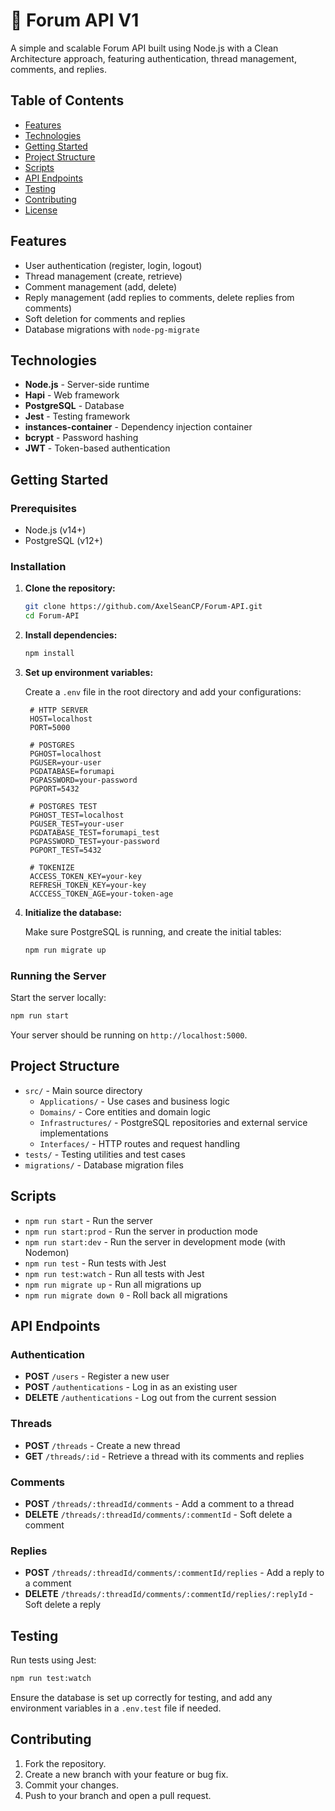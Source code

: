 # 📖 Forum API V1

A simple and scalable Forum API built using Node.js with a Clean Architecture approach, featuring authentication, thread management, comments, and replies.

## Table of Contents

- [Features](#features)
- [Technologies](#technologies)
- [Getting Started](#getting-started)
- [Project Structure](#project-structure)
- [Scripts](#scripts)
- [API Endpoints](#api-endpoints)
- [Testing](#testing)
- [Contributing](#contributing)
- [License](#license)

## Features

- User authentication (register, login, logout)
- Thread management (create, retrieve)
- Comment management (add, delete)
- Reply management (add replies to comments, delete replies from comments)
- Soft deletion for comments and replies
- Database migrations with `node-pg-migrate`

## Technologies

- **Node.js** - Server-side runtime
- **Hapi** - Web framework
- **PostgreSQL** - Database
- **Jest** - Testing framework
- **instances-container** - Dependency injection container
- **bcrypt** - Password hashing
- **JWT** - Token-based authentication

## Getting Started

### Prerequisites

- Node.js (v14+)
- PostgreSQL (v12+)

### Installation

1. **Clone the repository:**

   ```bash
   git clone https://github.com/AxelSeanCP/Forum-API.git
   cd Forum-API
   ```

2. **Install dependencies:**

   ```bash
   npm install
   ```

3. **Set up environment variables:**

   Create a `.env` file in the root directory and add your configurations:

   ```plaintext
    # HTTP SERVER
    HOST=localhost
    PORT=5000

    # POSTGRES
    PGHOST=localhost
    PGUSER=your-user
    PGDATABASE=forumapi
    PGPASSWORD=your-password
    PGPORT=5432

    # POSTGRES TEST
    PGHOST_TEST=localhost
    PGUSER_TEST=your-user
    PGDATABASE_TEST=forumapi_test
    PGPASSWORD_TEST=your-password
    PGPORT_TEST=5432

    # TOKENIZE
    ACCESS_TOKEN_KEY=your-key
    REFRESH_TOKEN_KEY=your-key
    ACCCESS_TOKEN_AGE=your-token-age

   ```

4. **Initialize the database:**

   Make sure PostgreSQL is running, and create the initial tables:

   ```bash
   npm run migrate up
   ```

### Running the Server

Start the server locally:

```bash
npm run start
```

Your server should be running on `http://localhost:5000`.

## Project Structure

- `src/` - Main source directory
  - `Applications/` - Use cases and business logic
  - `Domains/` - Core entities and domain logic
  - `Infrastructures/` - PostgreSQL repositories and external service implementations
  - `Interfaces/` - HTTP routes and request handling
- `tests/` - Testing utilities and test cases
- `migrations/` - Database migration files

## Scripts

- `npm run start` - Run the server
- `npm run start:prod` - Run the server in production mode
- `npm run start:dev` - Run the server in development mode (with Nodemon)
- `npm run test` - Run tests with Jest
- `npm run test:watch` - Run all tests with Jest
- `npm run migrate up` - Run all migrations up
- `npm run migrate down 0` - Roll back all migrations

## API Endpoints

### Authentication

- **POST** `/users` - Register a new user
- **POST** `/authentications` - Log in as an existing user
- **DELETE** `/authentications` - Log out from the current session

### Threads

- **POST** `/threads` - Create a new thread
- **GET** `/threads/:id` - Retrieve a thread with its comments and replies

### Comments

- **POST** `/threads/:threadId/comments` - Add a comment to a thread
- **DELETE** `/threads/:threadId/comments/:commentId` - Soft delete a comment

### Replies

- **POST** `/threads/:threadId/comments/:commentId/replies` - Add a reply to a comment
- **DELETE** `/threads/:threadId/comments/:commentId/replies/:replyId` - Soft delete a reply

## Testing

Run tests using Jest:

```bash
npm run test:watch
```

Ensure the database is set up correctly for testing, and add any environment variables in a `.env.test` file if needed.

## Contributing

1. Fork the repository.
2. Create a new branch with your feature or bug fix.
3. Commit your changes.
4. Push to your branch and open a pull request.
